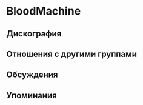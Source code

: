 # BloodMachine



## Дискография


## Отношения с другими группами


## Обсуждения


## Упоминания

